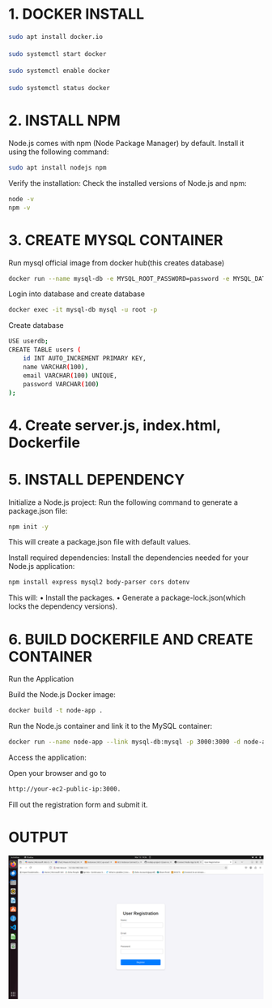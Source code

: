 # 1. DOCKER INSTALL

```bash
sudo apt install docker.io

sudo systemctl start docker

sudo systemctl enable docker 

sudo systemctl status docker
```


# 2. INSTALL NPM


Node.js comes with npm (Node Package Manager) by default. Install it using the following command:
```bash
sudo apt install nodejs npm
```
Verify the installation:
Check the installed versions of Node.js and npm:
```bash
node -v
npm -v
```


# 3. CREATE MYSQL CONTAINER

Run mysql official image from docker hub(this creates database)
```bash
docker run --name mysql-db -e MYSQL_ROOT_PASSWORD=password -e MYSQL_DATABASE=userdb -p 3306:3306 -d mysql:5.7
```

Login into database and create database

```bash
docker exec -it mysql-db mysql -u root -p
```

Create database
```bash
USE userdb;
CREATE TABLE users (
    id INT AUTO_INCREMENT PRIMARY KEY,
    name VARCHAR(100),
    email VARCHAR(100) UNIQUE,
    password VARCHAR(100)
);
```

# 4. Create server.js, index.html,  Dockerfile



# 5. INSTALL  DEPENDENCY

Initialize a Node.js project:
Run the following command to generate a package.json file:
```bash
npm init -y
```
This will create a package.json file with default values.


Install required dependencies:
Install the dependencies needed for your Node.js application:
```bash
npm install express mysql2 body-parser cors dotenv
```
This will:
    • Install the packages.
    • Generate a package-lock.json(which locks the dependency versions).



# 6. BUILD DOCKERFILE AND CREATE CONTAINER

Run the Application

Build the Node.js Docker image:
```bash
docker build -t node-app .
```

Run the Node.js container and link it to the MySQL container:
```bash
docker run --name node-app --link mysql-db:mysql -p 3000:3000 -d node-app
```

Access the application:

Open your browser and go to
```bash
http://your-ec2-public-ip:3000.
```
Fill out the registration form and submit it.



# OUTPUT

![Alt text](./images/image1.png)
